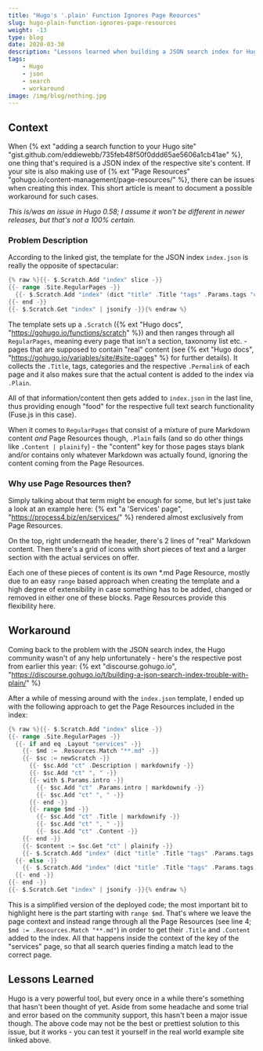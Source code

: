 ```yaml
---
title: "Hugo's '.plain' Function Ignores Page Reources"
slug: hugo-plain-function-ignores-page-resources
weight: -13
type: blog
date: 2020-03-30
description: "Lessons learned when building a JSON search index for Hugo sites using Page Reources."
tags:
    - Hugo
    - json
    - search
    - workaround
image: /img/blog/nothing.jpg
---
```


## Context

When {% ext "adding a search function to your Hugo site" "gist.github.com/eddiewebb/735feb48f50f0ddd65ae5606a1cb41ae" %}, one thing that's required is a JSON index of the respective site's content. If your site is also making use of {% ext "Page Resources" "gohugo.io/content-management/page-resources/" %}, there can be issues when creating this index. This short article is meant to document a possible workaround for such cases.

_This is/was an issue in Hugo 0.58; I assume it won't be different in newer releases, but that's not a 100% certain._

### Problem Description

According to the linked gist, the template for the JSON index `index.json` is really the opposite of spectacular:

```go
{% raw %}{{- $.Scratch.Add "index" slice -}}
{{- range .Site.RegularPages -}}
  {{- $.Scratch.Add "index" (dict "title" .Title "tags" .Params.tags "categories" .Params.categories "contents" .Plain "permalink" .Permalink) -}}
{{- end -}}
{{- $.Scratch.Get "index" | jsonify -}}{% endraw %}
```

The template sets up a `.Scratch` ({% ext "Hugo docs", "https://gohugo.io/functions/scratch" %}) and then ranges through all `RegularPages`, meaning every page that isn't a section, taxonomy list etc. - pages that are supposed to contain "real" content (see {% ext "Hugo docs", "https://gohugo.io/variables/site/#site-pages" %} for further details). It collects the `.Title`, tags, categories and the respective `.Permalink` of each page and it also makes sure that the actual content is added to the index via `.Plain`.

All of that information/content then gets added to `index.json` in the last line, thus providing enough "food" for the respective full text search functionality (Fuse.js in this case).

When it comes to `RegularPages` that consist of a mixture of pure Markdown content _and_ Page Resources though, `.Plain` fails (and so do other things like `.Content | plainify`) - the "content" key for those pages stays blank and/or contains only whatever Markdown was actually found, ignoring the content coming from the Page Resources.

### Why use Page Resources then?

Simply talking about that term might be enough for some, but let's just take a look at an example here: {% ext "a 'Services' page", "https://process4.biz/en/services/" %} rendered almost exclusively from Page Resources.

On the top, right underneath the header, there's 2 lines of "real" Markdown content. Then there's a grid of icons with short pieces of text and a larger section with the actual services on offer.

Each one of these pieces of content is its own *.md Page Resource, mostly due to an easy `range` based approach when creating the template and a high degree of extensibility in case something has to be added, changed or removed in either one of these blocks. Page Resources provide this flexibility here.

## Workaround

Coming back to the problem with the JSON search index, the Hugo community wasn't of any help unfortunately - here's the respective post from earlier this year: {% ext "discourse.gohugo.io", "https://discourse.gohugo.io/t/building-a-json-search-index-trouble-with-plain/" %}

After a while of messing around with the `index.json` template, I ended up with the following approach to get the Page Resources included in the index:

```go
{% raw %}{{- $.Scratch.Add "index" slice -}}
{{- range .Site.RegularPages -}}
  {{- if and eq .Layout "services" -}}
    {{- $md := .Resources.Match "**.md" -}}
    {{- $sc := newScratch -}}
      {{- $sc.Add "ct" .Description | markdownify -}}
      {{- $sc.Add "ct" ", " -}}
      {{- with $.Params.intro -}}
        {{- $sc.Add "ct" .Params.intro | markdownify -}}
        {{- $sc.Add "ct" ", " -}}
      {{- end -}}
      {{- range $md -}}
        {{- $sc.Add "ct" .Title | markdownify -}}
        {{- $sc.Add "ct" ", " -}}
        {{- $sc.Add "ct" .Content -}}
    {{- end -}}
    {{- $content := $sc.Get "ct" | plainify -}}
    {{- $.Scratch.Add "index" (dict "title" .Title "tags" .Params.tags "content" $content "permalink" .Permalink) -}}
  {{- else -}}
    {{- $.Scratch.Add "index" (dict "title" .Title "tags" .Params.tags "content" .Plain "permalink" .Permalink) -}}
  {{- end -}}
{{- end -}}
{{- $.Scratch.Get "index" | jsonify -}}{% endraw %}
```

This is a simplified version of the deployed code; the most important bit to highlight here is the part starting with `range $md`. That's where we leave the page context and instead range through all the Page Resources (see line 4; `$md := .Resources.Match "**.md"`) in order to get their `.Title` and `.Content` added to the index. All that happens inside the context of the key of the "services" page, so that all search queries finding a match lead to the correct page.

## Lessons Learned

Hugo is a very powerful tool, but every once in a while there's something that hasn't been thought of yet. Aside from some headache and some trial and error based on the community support, this hasn't been a major issue though. The above code may not be the best or prettiest solution to this issue, but it works - you can test it yourself in the real world example site linked above.